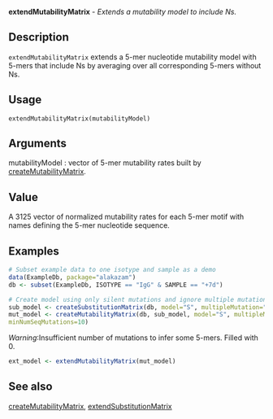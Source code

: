 





**extendMutabilityMatrix** - *Extends a mutability model to include Ns.*

Description
--------------------

`extendMutabilityMatrix` extends a 5-mer nucleotide mutability model 
with 5-mers that include Ns by averaging over all corresponding 5-mers without Ns.


Usage
--------------------
```
extendMutabilityMatrix(mutabilityModel)
```

Arguments
-------------------

mutabilityModel
:   vector of 5-mer mutability rates built by 
[createMutabilityMatrix](createMutabilityMatrix.md).



Value
-------------------

A 3125 vector of normalized mutability rates for each 5-mer motif with 
names defining the 5-mer nucleotide sequence.



Examples
-------------------

```R
# Subset example data to one isotype and sample as a demo
data(ExampleDb, package="alakazam")
db <- subset(ExampleDb, ISOTYPE == "IgG" & SAMPLE == "+7d")

# Create model using only silent mutations and ignore multiple mutations
sub_model <- createSubstitutionMatrix(db, model="S", multipleMutation="ignore")
mut_model <- createMutabilityMatrix(db, sub_model, model="S", multipleMutation="ignore",
minNumSeqMutations=10)

```

*Warning*:Insufficient number of mutations to infer some 5-mers. Filled with 0. 
```R
ext_model <- extendMutabilityMatrix(mut_model)
```



See also
-------------------

[createMutabilityMatrix](createMutabilityMatrix.md), [extendSubstitutionMatrix](extendSubstitutionMatrix.md)



